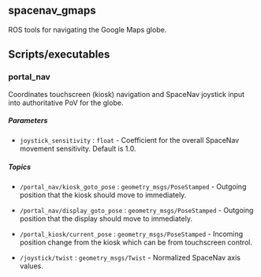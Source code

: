 spacenav\_gmaps
-----------

ROS tools for navigating the Google Maps globe.

## Scripts/executables

### portal\_nav

Coordinates touchscreen (kiosk) navigation and SpaceNav joystick input into authoritative PoV for the globe.

##### Parameters

* `joystick_sensitivity` : `float` - Coefficient for the overall SpaceNav movement sensitivity.  Default is 1.0.

##### Topics

* `/portal_nav/kiosk_goto_pose` : `geometry_msgs/PoseStamped` - Outgoing position that the kiosk should move to immediately.

* `/portal_nav/display_goto_pose` : `geometry_msgs/PoseStamped` - Outgoing position that the display should move to immediately.

* `/portal_kiosk/current_pose` : `geometry_msgs/PoseStamped` - Incoming position change from the kiosk which can be from touchscreen control.

* `/joystick/twist` : `geometry_msgs/Twist` - Normalized SpaceNav axis values.
